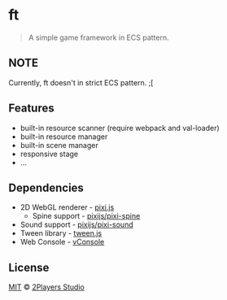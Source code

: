 # ft

> A simple game framework in ECS pattern.

## NOTE

Currently, ft doesn't in strict ECS pattern. ;[

## Features

- built-in resource scanner (require webpack and val-loader)
- built-in resource manager
- built-in scene manager
- responsive stage
- ...

## Dependencies

- 2D WebGL renderer - [pixi.js](https://github.com/pixijs/pixi.js)
  - Spine support - [pixijs/pixi-spine](https://github.com/pixijs/pixi-spine)
- Sound support - [pixijs/pixi-sound](https://github.com/pixijs/pixi-sound)
- Tween library - [tween.js](https://github.com/tweenjs/tween.js)
- Web Console - [vConsole](https://github.com/Tencent/vConsole)

## License

[MIT](https://2players.studio/licenses/MIT) © [2Players Studio](https://2players.studio/)
